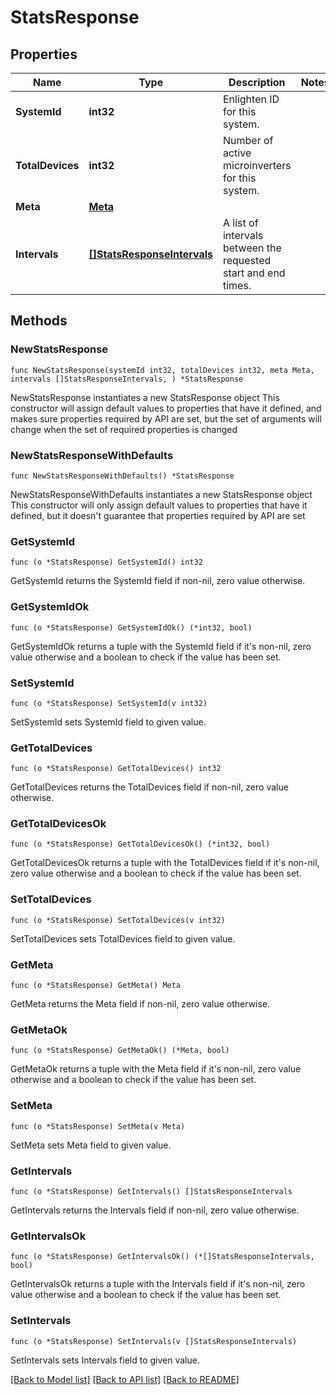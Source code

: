 # StatsResponse

## Properties

Name | Type | Description | Notes
------------ | ------------- | ------------- | -------------
**SystemId** | **int32** | Enlighten ID for this system. | 
**TotalDevices** | **int32** | Number of active microinverters for this system. | 
**Meta** | [**Meta**](Meta.md) |  | 
**Intervals** | [**[]StatsResponseIntervals**](StatsResponseIntervals.md) | A list of intervals between the requested start and end times. | 

## Methods

### NewStatsResponse

`func NewStatsResponse(systemId int32, totalDevices int32, meta Meta, intervals []StatsResponseIntervals, ) *StatsResponse`

NewStatsResponse instantiates a new StatsResponse object
This constructor will assign default values to properties that have it defined,
and makes sure properties required by API are set, but the set of arguments
will change when the set of required properties is changed

### NewStatsResponseWithDefaults

`func NewStatsResponseWithDefaults() *StatsResponse`

NewStatsResponseWithDefaults instantiates a new StatsResponse object
This constructor will only assign default values to properties that have it defined,
but it doesn't guarantee that properties required by API are set

### GetSystemId

`func (o *StatsResponse) GetSystemId() int32`

GetSystemId returns the SystemId field if non-nil, zero value otherwise.

### GetSystemIdOk

`func (o *StatsResponse) GetSystemIdOk() (*int32, bool)`

GetSystemIdOk returns a tuple with the SystemId field if it's non-nil, zero value otherwise
and a boolean to check if the value has been set.

### SetSystemId

`func (o *StatsResponse) SetSystemId(v int32)`

SetSystemId sets SystemId field to given value.


### GetTotalDevices

`func (o *StatsResponse) GetTotalDevices() int32`

GetTotalDevices returns the TotalDevices field if non-nil, zero value otherwise.

### GetTotalDevicesOk

`func (o *StatsResponse) GetTotalDevicesOk() (*int32, bool)`

GetTotalDevicesOk returns a tuple with the TotalDevices field if it's non-nil, zero value otherwise
and a boolean to check if the value has been set.

### SetTotalDevices

`func (o *StatsResponse) SetTotalDevices(v int32)`

SetTotalDevices sets TotalDevices field to given value.


### GetMeta

`func (o *StatsResponse) GetMeta() Meta`

GetMeta returns the Meta field if non-nil, zero value otherwise.

### GetMetaOk

`func (o *StatsResponse) GetMetaOk() (*Meta, bool)`

GetMetaOk returns a tuple with the Meta field if it's non-nil, zero value otherwise
and a boolean to check if the value has been set.

### SetMeta

`func (o *StatsResponse) SetMeta(v Meta)`

SetMeta sets Meta field to given value.


### GetIntervals

`func (o *StatsResponse) GetIntervals() []StatsResponseIntervals`

GetIntervals returns the Intervals field if non-nil, zero value otherwise.

### GetIntervalsOk

`func (o *StatsResponse) GetIntervalsOk() (*[]StatsResponseIntervals, bool)`

GetIntervalsOk returns a tuple with the Intervals field if it's non-nil, zero value otherwise
and a boolean to check if the value has been set.

### SetIntervals

`func (o *StatsResponse) SetIntervals(v []StatsResponseIntervals)`

SetIntervals sets Intervals field to given value.



[[Back to Model list]](../README.md#documentation-for-models) [[Back to API list]](../README.md#documentation-for-api-endpoints) [[Back to README]](../README.md)


